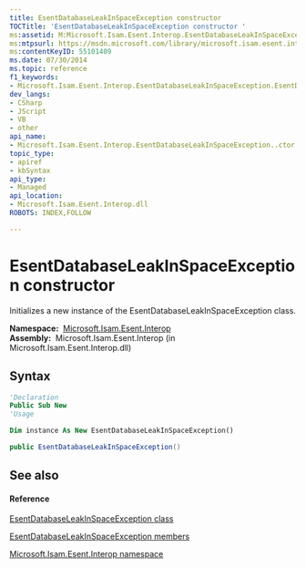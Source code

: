 ```yaml
---
title: EsentDatabaseLeakInSpaceException constructor 
TOCTitle: 'EsentDatabaseLeakInSpaceException constructor '
ms:assetid: M:Microsoft.Isam.Esent.Interop.EsentDatabaseLeakInSpaceException.#ctor
ms:mtpsurl: https://msdn.microsoft.com/library/microsoft.isam.esent.interop.esentdatabaseleakinspaceexception.esentdatabaseleakinspaceexception(v=EXCHG.10)
ms:contentKeyID: 55101409
ms.date: 07/30/2014
ms.topic: reference
f1_keywords:
- Microsoft.Isam.Esent.Interop.EsentDatabaseLeakInSpaceException.EsentDatabaseLeakInSpaceException
dev_langs:
- CSharp
- JScript
- VB
- other
api_name: 
- Microsoft.Isam.Esent.Interop.EsentDatabaseLeakInSpaceException..ctor
topic_type: 
- apiref
- kbSyntax
api_type: 
- Managed
api_location: 
- Microsoft.Isam.Esent.Interop.dll
ROBOTS: INDEX,FOLLOW

---
```


# EsentDatabaseLeakInSpaceException constructor

Initializes a new instance of the EsentDatabaseLeakInSpaceException class.

**Namespace:**  [Microsoft.Isam.Esent.Interop](./microsoft.isam.esent.interop-namespace.md)  
**Assembly:**  Microsoft.Isam.Esent.Interop (in Microsoft.Isam.Esent.Interop.dll)

## Syntax

``` vb
'Declaration
Public Sub New
'Usage

Dim instance As New EsentDatabaseLeakInSpaceException()
```

``` csharp
public EsentDatabaseLeakInSpaceException()
```

## See also

#### Reference

[EsentDatabaseLeakInSpaceException class](./esentdatabaseleakinspaceexception-class.md)

[EsentDatabaseLeakInSpaceException members](./esentdatabaseleakinspaceexception-members.md)

[Microsoft.Isam.Esent.Interop namespace](./microsoft.isam.esent.interop-namespace.md)